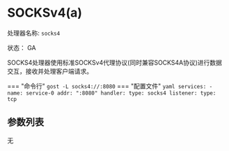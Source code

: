 # SOCKSv4(a)

处理器名称: `socks4`

状态： GA

SOCKS4处理器使用标准SOCKSv4代理协议(同时兼容SOCKS4A协议)进行数据交互，接收并处理客户端请求。

=== "命令行"
    ```
	gost -L socks4://:8080
	```
=== "配置文件"
    ```yaml
	services:
	- name: service-0
	  addr: ":8080"
	  handler:
		type: socks4
	  listener:
		type: tcp
	```

## 参数列表

无